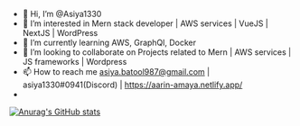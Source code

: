 - 👋 Hi, I’m @Asiya1330
- 👀 I’m interested in Mern stack developer | AWS services | VueJS | NextJS | WordPress
- 🌱 I’m currently learning AWS, GraphQl, Docker
- 💞️ I’m looking to collaborate on Projects related to Mern | AWS services | JS frameworks | Wordpress
- 📫 How to reach me asiya.batool987@gmail.com | asiya1330#0941(Discord) | https://aarin-amaya.netlify.app/
- 
[![Anurag's GitHub stats](https://github-readme-stats.vercel.app/api?username=Asiya1330)](https://github.com/anuraghazra/github-readme-stats)


<!---
Asiya1330/Asiya1330 is a ✨ special ✨ repository because its `README.md` (this file) appears on your GitHub profile.
You can click the Preview link to take a look at your changes.
--->
